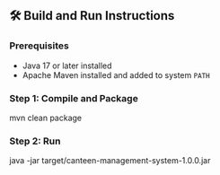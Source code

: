 ## 🛠️ Build and Run Instructions

###  Prerequisites

- Java 17 or later installed
- Apache Maven installed and added to system `PATH`

### Step 1: Compile and Package

mvn clean package

### Step 2: Run

java -jar target/canteen-management-system-1.0.0.jar
